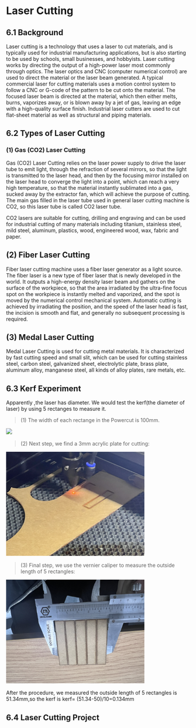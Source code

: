 # Laser Cutting

## 6.1 Background
Laser cutting is a technology that uses a laser to cut materials, and is typically used for industrial manufacturing applications, but is also starting to be used by schools, small businesses, and hobbyists. Laser cutting works by directing the output of a high-power laser most commonly through optics. The laser optics and CNC (computer numerical control) are used to direct the material or the laser beam generated. A typical commercial laser for cutting materials uses a motion control system to follow a CNC or G-code of the pattern to be cut onto the material. The focused laser beam is directed at the material, which then either melts, burns, vaporizes away, or is blown away by a jet of gas, leaving an edge with a high-quality surface finish. Industrial laser cutters are used to cut flat-sheet material as well as structural and piping materials.

## 6.2 Types of Laser Cutting
### (1) Gas (CO2) Laser Cutting
Gas (CO2) Laser Cutting relies on the laser power supply to drive the laser tube to emit light, through the refraction of several mirrors, so that the light is transmitted to the laser head, and then by the focusing mirror installed on the laser head to converge the light into a point, which can reach a very high temperature, so that the material instantly sublimated into a gas, sucked away by the extractor fan, which will achieve the purpose of cutting. The main gas filled in the laser tube used in general laser cutting machine is CO2, so this laser tube is called CO2 laser tube.

CO2 lasers are suitable for cutting, drilling and engraving and can be used for industrial cutting of many materials including titanium, stainless steel, mild steel, aluminum, plastics, wood, engineered wood, wax, fabric and paper.

## (2) Fiber Laser Cutting
Fiber laser cutting machine uses a fiber laser generator as a light source. The fiber laser is a new type of fiber laser that is newly developed in the world. It outputs a high-energy density laser beam and gathers on the surface of the workpiece, so that the area irradiated by the ultra-fine focus spot on the workpiece is instantly melted and vaporized, and the spot is moved by the numerical control mechanical system. Automatic cutting is achieved by irradiating the position, and the speed of the laser head is fast, the incision is smooth and flat, and generally no subsequent processing is required.

## (3) Medal Laser Cutting
Medal Laser Cutting is used for cutting metal materials. It is characterized by fast cutting speed and small slit, which can be used for cutting stainless steel, carbon steel, galvanized sheet, electrolytic plate, brass plate, aluminum alloy, manganese steel, all kinds of alloy plates, rare metals, etc.

## 6.3 Kerf Experiment

Apparently ,the laser has diameter. We would test the kerf(the diameter of laser) by using 5 rectanges to measure it.
>(1) The width of each rectange in the Powercut is 100mm.

<div class="center">
    <img src="https://github.com/ingw3216/blogimage/raw/main/img/powercut.jpg" style="width:75%;">
  </div>

>(2) Next step, we find a 3mm acrylic plate for cutting:

<div class="center">
    <img src="https://github.com/ingw3216/blogimage/raw/main/img/cutting.jpg" style="width:75%;">
  </div>

>(3) Final step, we use the vernier caliper to measure the outside length of 5 rectangles:

<div class="center">
    <img src="https://github.com/ingw3216/blogimage/raw/main/img/measure.jpg" style="width:75%;">
  </div>

After the procedure, we measured the outside length of 5 rectangles is 51.34mm,so the kerf is
kerf= (51.34-50)/10=0.134mm

## 6.4 Laser Cutting Project


